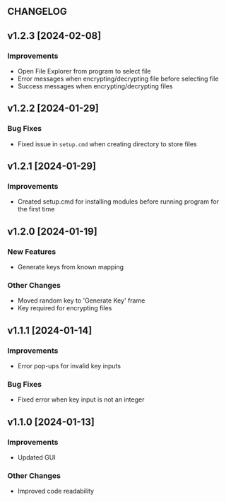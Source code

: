 ## CHANGELOG
## v1.2.3 [2024-02-08]
### Improvements
- Open File Explorer from program to select file
- Error messages when encrypting/decrypting file before selecting file
- Success messages when encrypting/decrypting files

## v1.2.2 [2024-01-29]
### Bug Fixes
- Fixed issue in `setup.cmd` when creating directory to store files

## v1.2.1 [2024-01-29]
### Improvements
- Created setup.cmd for installing modules before running program for the first time

## v1.2.0 [2024-01-19]
### New Features
- Generate keys from known mapping

### Other Changes
- Moved random key to 'Generate Key' frame
- Key required for encrypting files

## v1.1.1 [2024-01-14]
### Improvements
- Error pop-ups for invalid key inputs

### Bug Fixes
- Fixed error when key input is not an integer

## v1.1.0 [2024-01-13]
### Improvements
- Updated GUI

### Other Changes
- Improved code readability